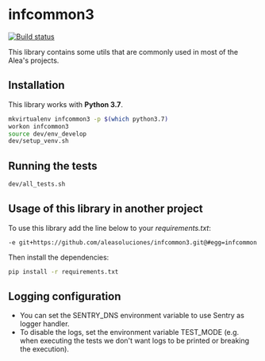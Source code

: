 # infcommon3

[![Build status](https://secure.travis-ci.org/aleasoluciones/infcommon.svg?branch=master)](https://secure.travis-ci.org/aleasoluciones/infcommon3)

This library contains some utils that are commonly used in most of the Alea's projects.

## Installation

This library works with **Python 3.7**.

```bash
mkvirtualenv infcommon3 -p $(which python3.7)
workon infcommon3
source dev/env_develop
dev/setup_venv.sh
```

## Running the tests

```bash
dev/all_tests.sh
```

## Usage of this library in another project

To use this library add the line below to your *requirements.txt*:

```
-e git+https://github.com/aleasoluciones/infcommon3.git@#egg=infcommon

```

Then install the dependencies:

```bash
pip install -r requirements.txt
```

## Logging configuration

* You can set the SENTRY_DNS environment variable to use Sentry as logger handler.
* To disable the logs, set the environment variable TEST_MODE (e.g. when executing the tests we don't want logs to be printed or breaking the execution).
